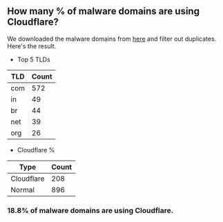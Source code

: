 ## How many % of malware domains are using Cloudflare?


We downloaded the malware domains from [here](https://urlhaus.abuse.ch) and filter out duplicates.
Here's the result.


[//]: # (start replacement)


- Top 5 TLDs

| TLD | Count |
| --- | --- |
| com | 572 |
| in | 49 |
| br | 44 |
| net | 39 |
| org | 26 |


- Cloudflare %

| Type | Count |
| --- | --- |
| Cloudflare | 208 |
| Normal | 896 |


### 18.8% of malware domains are using Cloudflare.